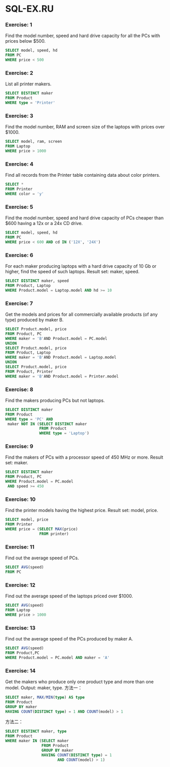 # SQL-EX.RU
### Exercise: 1 
Find the model number, speed and hard drive capacity for all the PCs with prices below $500.
```SQL
SELECT model, speed, hd
FROM PC
WHERE price < 500
```

### Exercise: 2
List all printer makers. 
```SQL
SELECT DISTINCT maker
FROM Product 
WHERE type = 'Printer'
```

### Exercise: 3
Find the model number, RAM and screen size of the laptops with prices over $1000.
```SQL
SELECT model, ram, screen
FROM Laptop
WHERE price > 1000
```

### Exercise: 4
Find all records from the Printer table containing data about color printers.
```SQL
SELECT *
FROM Printer
WHERE color = 'y'   
```

### Exercise: 5
Find the model number, speed and hard drive capacity of PCs cheaper than $600 having a 12x or a 24x CD drive.
```SQL
SELECT model, speed, hd
FROM PC 
WHERE price < 600 AND cd IN ('12X', '24X')
```

### Exercise: 6
For each maker producing laptops with a hard drive capacity of 10 Gb or higher, find the speed of such laptops. Result set: maker, speed.
```SQL
SELECT DISTINCT maker, speed
FROM Product, Laptop
WHERE Product.model = Laptop.model AND hd >= 10
```

### Exercise: 7
Get the models and prices for all commercially available products (of any type) produced by maker B.
```SQL
SELECT Product.model, price
FROM Product, PC
WHERE maker = 'B'AND Product.model = PC.model
UNION
SELECT Product.model, price
FROM Product, Laptop
WHERE maker = 'B'AND Product.model = Laptop.model
UNION
SELECT Product.model, price
FROM Product, Printer
WHERE maker = 'B'AND Product.model = Printer.model
```

### Exercise: 8
Find the makers producing PCs but not laptops.
```SQL
SELECT DISTINCT maker 
FROM Product 
WHERE type = 'PC' AND 
 maker NOT IN (SELECT DISTINCT maker
               FROM Product
               WHERE type = 'Laptop')
```

### Exercise: 9
Find the makers of PCs with a processor speed of 450 MHz or more. Result set: maker.
```SQL
SELECT DISTINCT maker
FROM Product, PC
WHERE Product.model = PC.model 
 AND speed >= 450
```

### Exercise: 10
Find the printer models having the highest price. Result set: model, price.
```SQL
SELECT model, price
FROM Printer
WHERE price = (SELECT MAX(price)
               FROM printer)
```

### Exercise: 11
Find out the average speed of PCs.
```SQL
SELECT AVG(speed)
FROM PC
```

### Exercise: 12
Find out the average speed of the laptops priced over $1000.
```SQL
SELECT AVG(speed)
FROM Laptop
WHERE price > 1000
```

### Exercise: 13
Find out the average speed of the PCs produced by maker A.
```SQL
SELECT AVG(speed)
FROM Product,PC
WHERE Product.model = PC.model AND maker = 'A'
```

### Exercise: 14
Get the makers who produce only one product type and more than one model. Output: maker, type.
方法一：
```SQL
SELECT maker, MAX/MIN(type) AS type
FROM Product
GROUP BY maker
HAVING COUNT(DISTINCT type) = 1 AND COUNT(model) > 1
```
方法二：
```SQL
SELECT DISTINCT maker, type
FROM Product
WHERE maker IN (SELECT maker
                FROM Product
                GROUP BY maker
                HAVING COUNT(DISTINCT type) = 1 
                       AND COUNT(model) > 1)
```